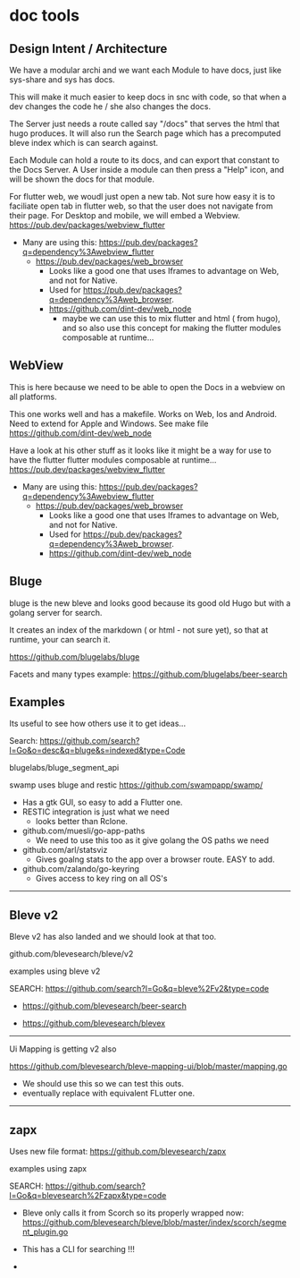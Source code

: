 # doc tools



## Design Intent / Architecture

We have a modular archi and we want each Module to have docs, just like sys-share and sys has docs.

This will make it much easier to keep docs in snc with code, so that when a dev changes the code he / she also changes the docs.

The Server just needs a route called say "/docs" that serves the html that hugo produces.
It will also run the Search page which has a precomputed bleve index which is can search against.

Each Module can hold a route to its docs, and can export that constant to the Docs Server.
A User inside a module can then press a "Help" icon, and will be shown the docs for that module.

For flutter web, we woudl just open a new tab. Not sure how easy it is to faciliate open tab in flutter web, so that the user does not navigate from their page.
For Desktop and mobile, we will embed a Webview. https://pub.dev/packages/webview_flutter
- Many are using this: https://pub.dev/packages?q=dependency%3Awebview_flutter
	- https://pub.dev/packages/web_browser
		- Looks like a good one that uses Iframes to advantage on Web, and not for Native.
		- Used for https://pub.dev/packages?q=dependency%3Aweb_browser.
		- https://github.com/dint-dev/web_node
			- maybe we can use this to mix flutter and html ( from hugo), and so also use this concept for making the flutter modules composable at runtime...

## WebView

This is here because we need to be able to open the Docs in a webview on all platforms.

This one works well and has a makefile. Works on Web, Ios and Android. Need to extend for Apple and Windows. See make file
https://github.com/dint-dev/web_node

Have a look at his other stuff as it looks like it might be a way for use to have the flutter flutter modules composable at runtime...
https://pub.dev/packages/webview_flutter
- Many are using this: https://pub.dev/packages?q=dependency%3Awebview_flutter
	- https://pub.dev/packages/web_browser
		- Looks like a good one that uses Iframes to advantage on Web, and not for Native.
		- Used for https://pub.dev/packages?q=dependency%3Aweb_browser.
		- https://github.com/dint-dev/web_node


## Bluge

bluge is the new bleve and looks good because its good old Hugo but with a golang server for search.

It creates an index of the markdown ( or html - not sure yet), so that at runtime, your can search it.

https://github.com/blugelabs/bluge

Facets and many types example: https://github.com/blugelabs/beer-search

## Examples

Its useful to see how others use it to get ideas...

Search: https://github.com/search?l=Go&o=desc&q=bluge&s=indexed&type=Code

blugelabs/bluge_segment_api


swamp uses bluge and restic
https://github.com/swampapp/swamp/
- Has a gtk GUI, so easy to add a Flutter one.
- RESTIC integration is just what we need
	- looks better than Rclone.
- github.com/muesli/go-app-paths
	- We need to use this too as it give golang the OS paths we need
- github.com/arl/statsviz
	- Gives goalng stats to the app over a browser route. EASY to add.
- github.com/zalando/go-keyring
	- Gives access to key ring on all OS's


---

## Bleve v2

Bleve v2 has also landed and we should look at that too.

github.com/blevesearch/bleve/v2


examples using bleve v2

SEARCH: https://github.com/search?l=Go&q=bleve%2Fv2&type=code

- https://github.com/blevesearch/beer-search

- https://github.com/blevesearch/blevex

---

Ui Mapping is getting v2 also 

https://github.com/blevesearch/bleve-mapping-ui/blob/master/mapping.go

- We should use this so we can test this outs.
- eventually replace with equivalent FLutter one.


---

## zapx

Uses new file format: https://github.com/blevesearch/zapx

examples using zapx

SEARCH: https://github.com/search?l=Go&q=blevesearch%2Fzapx&type=code

- Bleve only calls it from Scorch so its properly wrapped now: https://github.com/blevesearch/bleve/blob/master/index/scorch/segment_plugin.go

- This has a CLI for searching !!!
- 	

